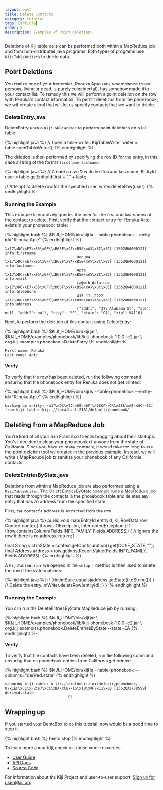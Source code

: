```yaml
---
layout: post
title: Delete Contacts
category: tutorial
tags: [article]
order: 8
description: Examples of Point deletions.
---
```


Deletions of Kiji table cells can be performed both within a MapReduce job and from
non-distributed java programs. Both types of programs use `KijiTableWriter`s to
delete data.

## Point Deletions

You realize one of your frenemies, Renuka Apte (any resemblance to real persons, living or dead,
is purely coincidental), has somehow made it to your contact list. To remedy this we will
perform a point deletion on the row with Renuka's contact information. To permit deletions
from the phonebook, we will create a tool that will let us specify contacts that we want
to delete.

### DeleteEntry.java

DeleteEntry uses a `KijiTableWriter` to perform point deletions on a kiji table:

{% highlight java %}
// Open a table writer.
KijiTableWriter writer = table.openTableWriter();
{% endhighlight %}

The deletion is then performed by specifying the row ID for the entry, in this case
a string of the format `firstname,lastname`:

{% highlight java %}
// Create a row ID with the first and last name.
EntityId user = table.getEntityId(first + "," + last);

// Attempt to delete row for the specified user.
writer.deleteRow(user);
{% endhighlight %}

### Running the Example

This example interactively queries the user for the first and last names of the contact
to delete. First, verify that the contact entry for Renuka Apte exists in your phonebook
table:

<div class="userinput">
{% highlight bash %}
$KIJI_HOME/bin/kiji ls --table=phonebook --entity-id="Renuka,Apte"
{% endhighlight %}
</div>

    \x17\xDC\xE7\x85\x0F{\xB6SF\x9A\xB5&\xA5\x8C\x81[ [1352864000121] info:firstname
                                     Renuka
    \x17\xDC\xE7\x85\x0F{\xB6SF\x9A\xB5&\xA5\x8C\x81[ [1352864000121] info:lastname
                                     Apte
    \x17\xDC\xE7\x85\x0F{\xB6SF\x9A\xB5&\xA5\x8C\x81[ [1352864000121] info:email
                                     ra@wibidata.com
    \x17\xDC\xE7\x85\x0F{\xB6SF\x9A\xB5&\xA5\x8C\x81[ [1352864000121] info:telephone
                                     415-111-2222
    \x17\xDC\xE7\x85\x0F{\xB6SF\x9A\xB5&\xA5\x8C\x81[ [1352864000121] info:address
                                     {"addr1": "375 Alabama St", "apt": null, "addr2": null, "city": "SF", "state": "CA", "zip": 94110}

Next, to perform the deletion of this contact using DeleteEntry:

<div class="userinput">
{% highlight bash %}
$KIJI_HOME/bin/kiji jar \
    $KIJI_HOME/examples/phonebook/lib/kiji-phonebook-1.0.0-rc2.jar \
    org.kiji.examples.phonebook.DeleteEntry
{% endhighlight %}
</div>

    First name: Renuka
    Last name: Apte

#### Verify 
To verify that the row has been deleted, run the following command ensuring that the phonebook
entry for Renuka does not get printed:

<div class="userinput">
{% highlight bash %}
$KIJI_HOME/bin/kiji ls --table=phonebook --entity-id="Renuka,Apte"
{% endhighlight %}
</div>

    Looking up entity: \x17\xDC\xE7\x85\x0F{\xB6SF\x9A\xB5&\xA5\x8C\x81[ from kiji table: kiji://localhost:2181/default/phonebook/

## Deleting from a MapReduce Job

You’re tired of all your San Francisco friends bragging about their startups.
You’ve decided to clean your phonebook of anyone from the state of California. Since
you have so many contacts, it would take too long to use the point deletion tool
we created in the previous example. Instead, we will write a MapReduce job to
sanitize your phonebook of any California contacts.

### DeleteEntriesByState.java

Deletions from within a MapReduce job are also performed using a `KijiTableWriter`.
The DeleteEntriesByState example runs a MapReduce job that reads through the contacts
in the phonebook table and deletes any entry that has an address from the specified
state.

First, the contact's address is extracted from the row:

{% highlight java %}
public void map(EntityId entityId, KijiRowData row, Context context)
    throws IOException, InterruptedException {
  if (!row.containsColumn(Fields.INFO_FAMILY, Fields.ADDRESS)) {
    // Ignore the row if there is no address.
    return;
  }

  final String victimState = context.getConfiguration().get(CONF_STATE, "");
  final Address address = row.getMostRecentValue(Fields.INFO_FAMILY, Fields.ADDRESS);
{% endhighlight %}

A `KijiTableWriter` we opened in the `setup()` method is then used to delete
the row if the state matches:

{% highlight java %}
  if (victimState.equals(address.getState().toString())) {
    // Delete the entry.
    mWriter.deleteRow(entityId);
  }
}
{% endhighlight %}

### Running the Example

You can run the DeleteEntriesByState MapReduce job by running:

<div class="userinput">
{% highlight bash %}
$KIJI_HOME/bin/kiji jar \
    $KIJI_HOME/examples/phonebook/lib/kiji-phonebook-1.0.0-rc2.jar \
    org.kiji.examples.phonebook.DeleteEntriesByState --state=CA
{% endhighlight %}
</div>

#### Verify
To verify that the contacts have been deleted, run the following command ensuring that no
phonebook entries from California get printed.

<div class="userinput">
{% highlight bash %}
$KIJI_HOME/bin/kiji ls --table=phonebook --columns="derived:state"
{% endhighlight %}
</div>

    Scanning kiji table: kiji://localhost:2181/default/phonebook/
    U\x1EP\xC1\xF2c$7\xCC\xBA\xCB\x16\x10\x0F\x11\xDB [1352831738599] derived:state
                                 DC

## Wrapping up
If you started your BentoBox to do this tutorial, now would be a good time to stop it.

<div class="userinput">
{% highlight bash %}
bento stop
{% endhighlight %}
</div>

To learn more about Kiji, check out these other resources:
 - [User Guide]({{site.userguide_url}}kiji-schema-overview)
 - [API Docs](http://docs.kiji.org/apidocs)
 - [Source Code](http://github.com/kijiproject)

For information about the Kiji Project and user-to-user support:
<a class="btn btn-primary" href="mailto:user+subscribe@kiji.org">Sign up for user@kiji.org</a>
